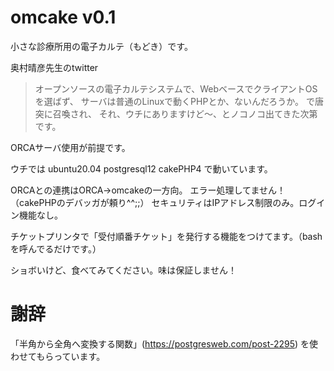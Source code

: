 # omcake v0.1

小さな診療所用の電子カルテ（もどき）です。

奥村晴彦先生のtwitter
>オープンソースの電子カルテシステムで、WebベースでクライアントOSを選ばず、
>サーバは普通のLinuxで動くPHPとか、ないんだろうか。
で唐突に召喚され、
それ、ウチにありますけど〜、とノコノコ出てきた次第です。

ORCAサーバ使用が前提です。

ウチでは
ubuntu20.04
postgresql12
cakePHP4
で動いています。

ORCAとの連携はORCA→omcakeの一方向。
エラー処理してません！（cakePHPのデバッガが頼り^^;;）
セキュリティはIPアドレス制限のみ。ログイン機能なし。

チケットプリンタで「受付順番チケット」を発行する機能をつけてます。（bashを呼んでるだけです。）

ショボいけど、食べてみてください。味は保証しません！

# 謝辞
「半角から全角へ変換する関数」(https://postgresweb.com/post-2295)
を使わせてもらっています。

